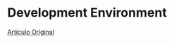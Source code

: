 # Development Environment

[Artículo Original](https://www.rareskills.io/learn-solidity/remix-solidity)

